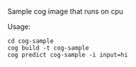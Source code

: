 Sample cog image that runs on cpu

Usage:
```
cd cog-sample
cog build -t cog-sample
cog predict cog-sample -i input=hi
```